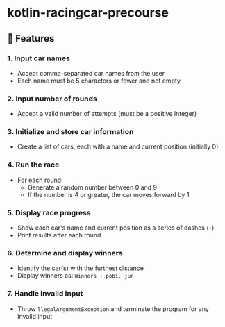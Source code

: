 # kotlin-racingcar-precourse

## 🚗 Features
### 1. Input car names
- Accept comma-separated car names from the user
- Each name must be 5 characters or fewer and not empty

### 2. Input number of rounds
- Accept a valid number of attempts (must be a positive integer)

### 3. Initialize and store car information
- Create a list of cars, each with a name and current position (initially 0)

### 4. Run the race
- For each round:
  - Generate a random number between 0 and 9
  - If the number is 4 or greater, the car moves forward by 1 

### 5. Display race progress
- Show each car's name and current position as a series of dashes (`-`)
- Print results after each round 

### 6. Determine and display winners
- Identify the car(s) with the furthest distance
- Display winners as: `Winners : pobi, jun`

### 7. Handle invalid input
- Throw `llegalArgumentException` and terminate the program for any invalid input

